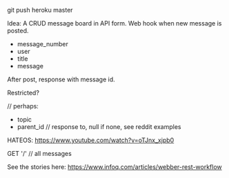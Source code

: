 git push heroku master

Idea: A CRUD message board in API form. Web hook when new message is posted. 

* message_number
* user
* title
* message

After post, response with message id.

Restricted?

// perhaps:
* topic
* parent_id // response to, null if none, see reddit examples

HATEOS: https://www.youtube.com/watch?v=oTJnx_xjpb0

GET '/' // all messages

See the stories here: https://www.infoq.com/articles/webber-rest-workflow
